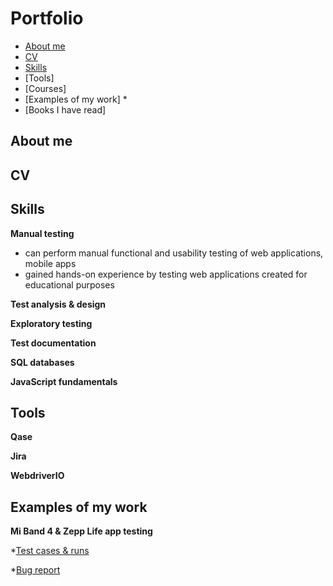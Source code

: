 # Portfolio
- [About me](#about-me)
- [CV](#CV) 
- [Skills](#Skills)
- [Tools] 
- [Courses] 
- [Examples of my work] 
  *
- [Books I have read] 


## About me

## CV


## Skills

__Manual testing__
  * can perform manual functional and usability testing of web applications, mobile apps
  * gained hands-on experience by testing web applications created for educational purposes

__Test analysis & design__

__Exploratory testing__

__Test documentation__

__SQL databases__

__JavaScript fundamentals__

## Tools

__Qase__

__Jira__

__WebdriverIO__

## Examples of my work

__Mi Band 4 & Zepp Life app testing__

 *[Test cases & runs](https://drive.google.com/file/d/1niPxLvbHgrO0nAlUtp3bHoCRz6-e8PJP/view?usp=sharing)
 
 *[Bug report](https://drive.google.com/file/d/1M4xtnVa-b_9epJKClIrsZXjPKfexthHD/view?usp=sharing)


